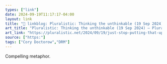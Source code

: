 ```yaml
---
types: ["link"]
date: 2024-09-19T11:17:17-04:00
layout: link
title: "🔗 linkblog: Pluralistic: Thinking the unthinkable (19 Sep 2024) – Pluralistic: Daily links from Cory Doctorow'"
art_title: "Pluralistic: Thinking the unthinkable (19 Sep 2024) – Pluralistic: Daily links from Cory Doctorow"
art_link: "https://pluralistic.net/2024/09/19/just-stop-putting-that-up-your-ass/"
source: ["https:"]
tags: ["Cory Doctorow","DRM"]
---
```

Compelling metaphor.
